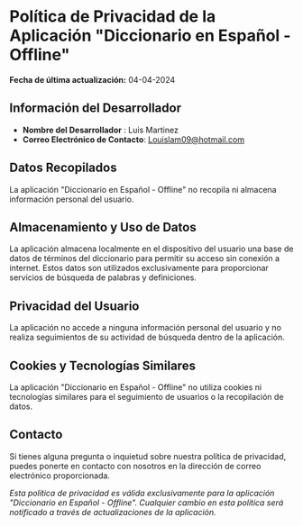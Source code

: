 # Política de Privacidad de la Aplicación "Diccionario en Español - Offline"

**Fecha de última actualización:** 04-04-2024

## Información del Desarrollador

- **Nombre del Desarrollador** : Luis Martinez
- **Correo Electrónico de Contacto**: Louislam09@hotmail.com

## Datos Recopilados

La aplicación "Diccionario en Español - Offline" no recopila ni almacena información personal del usuario.

## Almacenamiento y Uso de Datos

La aplicación almacena localmente en el dispositivo del usuario una base de datos de términos del diccionario para permitir su acceso sin conexión a internet. Estos datos son utilizados exclusivamente para proporcionar servicios de búsqueda de palabras y definiciones.

## Privacidad del Usuario

La aplicación no accede a ninguna información personal del usuario y no realiza seguimientos de su actividad de búsqueda dentro de la aplicación.

## Cookies y Tecnologías Similares

La aplicación "Diccionario en Español - Offline" no utiliza cookies ni tecnologías similares para el seguimiento de usuarios o la recopilación de datos.

## Contacto

Si tienes alguna pregunta o inquietud sobre nuestra política de privacidad, puedes ponerte en contacto con nosotros en la dirección de correo electrónico proporcionada.

*Esta política de privacidad es válida exclusivamente para la aplicación "Diccionario en Español - Offline". Cualquier cambio en esta política será notificado a través de actualizaciones de la aplicación.*
